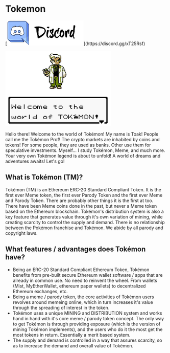 # Tokemon
[![Discord](https://github.com/tokemonworld/Tokemon/blob/master/images/discord4.png "https://discord.gg/xT25Rsf")](https://discord.gg/xT25Rsf)

![Prof Toak](https://github.com/tokemonworld/Tokemon/blob/master/images/Toak%20intro2.png "Prof Toak has a message for you:")

Hello there! Welcome to the world of Tokémon! My name is Toak! People call me the Tokémon Prof! The crypto markets are inhabited by coins and tokens! For some people, they are used as banks. Other use them for speculative investments. Myself… I study Tokémon, Meme, and much more. Your very own Tokémon legend is about to unfold! A world of dreams and adventures awaits! Let's go!

## What is Tokémon (TM)?

Tokémon (TM) is an Ethereum ERC-20 Standard Compliant Token. It is the first ever Meme token, the first ever Parody Token and the first ever Meme and Parody Token. There are probably other things it is the first at too. There have been Meme coins done in the past, but never a Meme token based on the Ethereum blockchain. Tokémon's distribution system is also a key feature that generates value through it's own variation of mining, while creating scarcity to control the supply and demand. There is no relationship between the Pokémon franchise and Tokémon. We abide by all parody and copyright laws.

## What features / advantages does Tokémon have?

-  Being an ERC-20 Standard Compliant Ethereum Token, Tokémon benefits from pre-built secure Ethereum wallet software / apps that are already in common use. No need to reinvent the wheel. From wallets (Mist, MyEtherWallet, ethereum paper wallets) to decentralized Ethereum exchanges, etc.
- Being a meme / parody token, the core activities of Tokémon users revolves around memeing online, which in turn increases it's value through the spreading of interest in the token. 
- Tokémon uses a unique MINING and DISTRIBUTION system and works hand in hand with it's core meme / parody token concept. The only way to get Tokémon is through providing exposure (which is the version of mining Tokémon  implements), and the users who do it the most get the most tokens in return. Essentially a merit based system.
- The supply and demand is controlled in a way that assures scarcity, so as to increase the demand and overall value of Tokémon.
